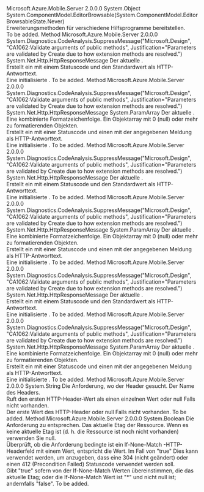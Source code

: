<Type Name="HttpRequestMessageExtensions" FullName="System.Net.Http.HttpRequestMessageExtensions">
  <TypeSignature Language="C#" Value="public static class HttpRequestMessageExtensions" />
  <TypeSignature Language="ILAsm" Value=".class public auto ansi abstract sealed beforefieldinit HttpRequestMessageExtensions extends System.Object" />
  <TypeSignature Language="DocId" Value="T:System.Net.Http.HttpRequestMessageExtensions" />
  <TypeSignature Language="VB.NET" Value="Public Module HttpRequestMessageExtensions" />
  <TypeSignature Language="F#" Value="type HttpRequestMessageExtensions = class" />
  <AssemblyInfo>
    <AssemblyName>Microsoft.Azure.Mobile.Server</AssemblyName>
    <AssemblyVersion>2.0.0.0</AssemblyVersion>
  </AssemblyInfo>
  <Base>
    <BaseTypeName>System.Object</BaseTypeName>
  </Base>
  <Interfaces />
  <Attributes>
    <Attribute>
      <AttributeName>System.ComponentModel.EditorBrowsable(System.ComponentModel.EditorBrowsableState.Never)</AttributeName>
    </Attribute>
  </Attributes>
  <Docs>
    <summary>
            Erweiterungsmethoden für <see cref="T:System.Net.Http.HttpRequestMessage" /> verschiedene Hilfsprogramme bereitstellen.
            </summary>
    <remarks>To be added.</remarks>
  </Docs>
  <Members>
    <Member MemberName="CreateBadRequestResponse">
      <MemberSignature Language="C#" Value="public static System.Net.Http.HttpResponseMessage CreateBadRequestResponse (this System.Net.Http.HttpRequestMessage request);" />
      <MemberSignature Language="ILAsm" Value=".method public static hidebysig class System.Net.Http.HttpResponseMessage CreateBadRequestResponse(class System.Net.Http.HttpRequestMessage request) cil managed" />
      <MemberSignature Language="DocId" Value="M:System.Net.Http.HttpRequestMessageExtensions.CreateBadRequestResponse(System.Net.Http.HttpRequestMessage)" />
      <MemberSignature Language="VB.NET" Value="&lt;Extension()&gt;&#xA;Public Function CreateBadRequestResponse (request As HttpRequestMessage) As HttpResponseMessage" />
      <MemberSignature Language="F#" Value="static member CreateBadRequestResponse : System.Net.Http.HttpRequestMessage -&gt; System.Net.Http.HttpResponseMessage" Usage="System.Net.Http.HttpRequestMessageExtensions.CreateBadRequestResponse request" />
      <MemberType>Method</MemberType>
      <AssemblyInfo>
        <AssemblyName>Microsoft.Azure.Mobile.Server</AssemblyName>
        <AssemblyVersion>2.0.0.0</AssemblyVersion>
      </AssemblyInfo>
      <Attributes>
        <Attribute>
          <AttributeName>System.Diagnostics.CodeAnalysis.SuppressMessage("Microsoft.Design", "CA1062:Validate arguments of public methods", Justification="Parameters are validated by Create due to how extension methods are resolved.")</AttributeName>
        </Attribute>
      </Attributes>
      <ReturnValue>
        <ReturnType>System.Net.Http.HttpResponseMessage</ReturnType>
      </ReturnValue>
      <Parameters>
        <Parameter Name="request" Type="System.Net.Http.HttpRequestMessage" RefType="this" />
      </Parameters>
      <Docs>
        <param name="request">Der aktuelle <see cref="T:System.Net.Http.HttpRequestMessage" />.</param>
        <summary>
            Erstellt ein <see cref="T:System.Net.Http.HttpResponseMessage" /> mit einem <see cref="F:System.Net.HttpStatusCode.BadRequest" /> Statuscode und den Standardwert <see cref="T:System.Web.Http.HttpError" /> als HTTP-Antworttext.
            </summary>
        <returns>Eine initialisierte <see cref="T:System.Net.Http.HttpResponseMessage" />.</returns>
        <remarks>To be added.</remarks>
      </Docs>
    </Member>
    <Member MemberName="CreateBadRequestResponse">
      <MemberSignature Language="C#" Value="public static System.Net.Http.HttpResponseMessage CreateBadRequestResponse (this System.Net.Http.HttpRequestMessage request, string format, params object[] args);" />
      <MemberSignature Language="ILAsm" Value=".method public static hidebysig class System.Net.Http.HttpResponseMessage CreateBadRequestResponse(class System.Net.Http.HttpRequestMessage request, string format, object[] args) cil managed" />
      <MemberSignature Language="DocId" Value="M:System.Net.Http.HttpRequestMessageExtensions.CreateBadRequestResponse(System.Net.Http.HttpRequestMessage,System.String,System.Object[])" />
      <MemberSignature Language="VB.NET" Value="&lt;Extension()&gt;&#xA;Public Function CreateBadRequestResponse (request As HttpRequestMessage, format As String, ParamArray args As Object()) As HttpResponseMessage" />
      <MemberSignature Language="F#" Value="static member CreateBadRequestResponse : System.Net.Http.HttpRequestMessage * string * obj[] -&gt; System.Net.Http.HttpResponseMessage" Usage="System.Net.Http.HttpRequestMessageExtensions.CreateBadRequestResponse (request, format, args)" />
      <MemberType>Method</MemberType>
      <AssemblyInfo>
        <AssemblyName>Microsoft.Azure.Mobile.Server</AssemblyName>
        <AssemblyVersion>2.0.0.0</AssemblyVersion>
      </AssemblyInfo>
      <Attributes>
        <Attribute>
          <AttributeName>System.Diagnostics.CodeAnalysis.SuppressMessage("Microsoft.Design", "CA1062:Validate arguments of public methods", Justification="Parameters are validated by Create due to how extension methods are resolved.")</AttributeName>
        </Attribute>
      </Attributes>
      <ReturnValue>
        <ReturnType>System.Net.Http.HttpResponseMessage</ReturnType>
      </ReturnValue>
      <Parameters>
        <Parameter Name="request" Type="System.Net.Http.HttpRequestMessage" RefType="this" />
        <Parameter Name="format" Type="System.String" />
        <Parameter Name="args" Type="System.Object[]">
          <Attributes>
            <Attribute>
              <AttributeName>System.ParamArray</AttributeName>
            </Attribute>
          </Attributes>
        </Parameter>
      </Parameters>
      <Docs>
        <param name="request">Der aktuelle <see cref="T:System.Net.Http.HttpRequestMessage" />.</param>
        <param name="format">Eine kombinierte Formatzeichenfolge.</param>
        <param name="args">Ein Objektarray mit 0 (null) oder mehr zu formatierenden Objekten.</param>
        <summary>
            Erstellt ein <see cref="T:System.Net.Http.HttpResponseMessage" /> mit einer <see cref="F:System.Net.HttpStatusCode.BadRequest" /> Statuscode und einen <see cref="T:System.Web.Http.HttpError" /> mit der angegebenen Meldung als HTTP-Antworttext.
            </summary>
        <returns>Eine initialisierte <see cref="T:System.Net.Http.HttpResponseMessage" />.</returns>
        <remarks>To be added.</remarks>
      </Docs>
    </Member>
    <Member MemberName="CreateNotFoundResponse">
      <MemberSignature Language="C#" Value="public static System.Net.Http.HttpResponseMessage CreateNotFoundResponse (this System.Net.Http.HttpRequestMessage request);" />
      <MemberSignature Language="ILAsm" Value=".method public static hidebysig class System.Net.Http.HttpResponseMessage CreateNotFoundResponse(class System.Net.Http.HttpRequestMessage request) cil managed" />
      <MemberSignature Language="DocId" Value="M:System.Net.Http.HttpRequestMessageExtensions.CreateNotFoundResponse(System.Net.Http.HttpRequestMessage)" />
      <MemberSignature Language="VB.NET" Value="&lt;Extension()&gt;&#xA;Public Function CreateNotFoundResponse (request As HttpRequestMessage) As HttpResponseMessage" />
      <MemberSignature Language="F#" Value="static member CreateNotFoundResponse : System.Net.Http.HttpRequestMessage -&gt; System.Net.Http.HttpResponseMessage" Usage="System.Net.Http.HttpRequestMessageExtensions.CreateNotFoundResponse request" />
      <MemberType>Method</MemberType>
      <AssemblyInfo>
        <AssemblyName>Microsoft.Azure.Mobile.Server</AssemblyName>
        <AssemblyVersion>2.0.0.0</AssemblyVersion>
      </AssemblyInfo>
      <Attributes>
        <Attribute>
          <AttributeName>System.Diagnostics.CodeAnalysis.SuppressMessage("Microsoft.Design", "CA1062:Validate arguments of public methods", Justification="Parameters are validated by Create due to how extension methods are resolved.")</AttributeName>
        </Attribute>
      </Attributes>
      <ReturnValue>
        <ReturnType>System.Net.Http.HttpResponseMessage</ReturnType>
      </ReturnValue>
      <Parameters>
        <Parameter Name="request" Type="System.Net.Http.HttpRequestMessage" RefType="this" />
      </Parameters>
      <Docs>
        <param name="request">Der aktuelle <see cref="T:System.Net.Http.HttpRequestMessage" />.</param>
        <summary>
            Erstellt ein <see cref="T:System.Net.Http.HttpResponseMessage" /> mit einem <see cref="F:System.Net.HttpStatusCode.NotFound" /> Statuscode und den Standardwert <see cref="T:System.Web.Http.HttpError" /> als HTTP-Antworttext.
            </summary>
        <returns>Eine initialisierte <see cref="T:System.Net.Http.HttpResponseMessage" />.</returns>
        <remarks>To be added.</remarks>
      </Docs>
    </Member>
    <Member MemberName="CreateNotFoundResponse">
      <MemberSignature Language="C#" Value="public static System.Net.Http.HttpResponseMessage CreateNotFoundResponse (this System.Net.Http.HttpRequestMessage request, string format, params object[] args);" />
      <MemberSignature Language="ILAsm" Value=".method public static hidebysig class System.Net.Http.HttpResponseMessage CreateNotFoundResponse(class System.Net.Http.HttpRequestMessage request, string format, object[] args) cil managed" />
      <MemberSignature Language="DocId" Value="M:System.Net.Http.HttpRequestMessageExtensions.CreateNotFoundResponse(System.Net.Http.HttpRequestMessage,System.String,System.Object[])" />
      <MemberSignature Language="VB.NET" Value="&lt;Extension()&gt;&#xA;Public Function CreateNotFoundResponse (request As HttpRequestMessage, format As String, ParamArray args As Object()) As HttpResponseMessage" />
      <MemberSignature Language="F#" Value="static member CreateNotFoundResponse : System.Net.Http.HttpRequestMessage * string * obj[] -&gt; System.Net.Http.HttpResponseMessage" Usage="System.Net.Http.HttpRequestMessageExtensions.CreateNotFoundResponse (request, format, args)" />
      <MemberType>Method</MemberType>
      <AssemblyInfo>
        <AssemblyName>Microsoft.Azure.Mobile.Server</AssemblyName>
        <AssemblyVersion>2.0.0.0</AssemblyVersion>
      </AssemblyInfo>
      <Attributes>
        <Attribute>
          <AttributeName>System.Diagnostics.CodeAnalysis.SuppressMessage("Microsoft.Design", "CA1062:Validate arguments of public methods", Justification="Parameters are validated by Create due to how extension methods are resolved.")</AttributeName>
        </Attribute>
      </Attributes>
      <ReturnValue>
        <ReturnType>System.Net.Http.HttpResponseMessage</ReturnType>
      </ReturnValue>
      <Parameters>
        <Parameter Name="request" Type="System.Net.Http.HttpRequestMessage" RefType="this" />
        <Parameter Name="format" Type="System.String" />
        <Parameter Name="args" Type="System.Object[]">
          <Attributes>
            <Attribute>
              <AttributeName>System.ParamArray</AttributeName>
            </Attribute>
          </Attributes>
        </Parameter>
      </Parameters>
      <Docs>
        <param name="request">Der aktuelle <see cref="T:System.Net.Http.HttpRequestMessage" />.</param>
        <param name="format">Eine kombinierte Formatzeichenfolge.</param>
        <param name="args">Ein Objektarray mit 0 (null) oder mehr zu formatierenden Objekten.</param>
        <summary>
            Erstellt ein <see cref="T:System.Net.Http.HttpResponseMessage" /> mit einer <see cref="F:System.Net.HttpStatusCode.NotFound" /> Statuscode und einen <see cref="T:System.Web.Http.HttpError" /> mit der angegebenen Meldung als HTTP-Antworttext.
            </summary>
        <returns>Eine initialisierte <see cref="T:System.Net.Http.HttpResponseMessage" />.</returns>
        <remarks>To be added.</remarks>
      </Docs>
    </Member>
    <Member MemberName="CreateUnauthorizedResponse">
      <MemberSignature Language="C#" Value="public static System.Net.Http.HttpResponseMessage CreateUnauthorizedResponse (this System.Net.Http.HttpRequestMessage request);" />
      <MemberSignature Language="ILAsm" Value=".method public static hidebysig class System.Net.Http.HttpResponseMessage CreateUnauthorizedResponse(class System.Net.Http.HttpRequestMessage request) cil managed" />
      <MemberSignature Language="DocId" Value="M:System.Net.Http.HttpRequestMessageExtensions.CreateUnauthorizedResponse(System.Net.Http.HttpRequestMessage)" />
      <MemberSignature Language="VB.NET" Value="&lt;Extension()&gt;&#xA;Public Function CreateUnauthorizedResponse (request As HttpRequestMessage) As HttpResponseMessage" />
      <MemberSignature Language="F#" Value="static member CreateUnauthorizedResponse : System.Net.Http.HttpRequestMessage -&gt; System.Net.Http.HttpResponseMessage" Usage="System.Net.Http.HttpRequestMessageExtensions.CreateUnauthorizedResponse request" />
      <MemberType>Method</MemberType>
      <AssemblyInfo>
        <AssemblyName>Microsoft.Azure.Mobile.Server</AssemblyName>
        <AssemblyVersion>2.0.0.0</AssemblyVersion>
      </AssemblyInfo>
      <Attributes>
        <Attribute>
          <AttributeName>System.Diagnostics.CodeAnalysis.SuppressMessage("Microsoft.Design", "CA1062:Validate arguments of public methods", Justification="Parameters are validated by Create due to how extension methods are resolved.")</AttributeName>
        </Attribute>
      </Attributes>
      <ReturnValue>
        <ReturnType>System.Net.Http.HttpResponseMessage</ReturnType>
      </ReturnValue>
      <Parameters>
        <Parameter Name="request" Type="System.Net.Http.HttpRequestMessage" RefType="this" />
      </Parameters>
      <Docs>
        <param name="request">Der aktuelle <see cref="T:System.Net.Http.HttpRequestMessage" />.</param>
        <summary>
            Erstellt ein <see cref="T:System.Net.Http.HttpResponseMessage" /> mit einem <see cref="F:System.Net.HttpStatusCode.Unauthorized" /> Statuscode und den Standardwert <see cref="T:System.Web.Http.HttpError" /> als HTTP-Antworttext.
            </summary>
        <returns>Eine initialisierte <see cref="T:System.Net.Http.HttpResponseMessage" />.</returns>
        <remarks>To be added.</remarks>
      </Docs>
    </Member>
    <Member MemberName="CreateUnauthorizedResponse">
      <MemberSignature Language="C#" Value="public static System.Net.Http.HttpResponseMessage CreateUnauthorizedResponse (this System.Net.Http.HttpRequestMessage request, string format, params object[] args);" />
      <MemberSignature Language="ILAsm" Value=".method public static hidebysig class System.Net.Http.HttpResponseMessage CreateUnauthorizedResponse(class System.Net.Http.HttpRequestMessage request, string format, object[] args) cil managed" />
      <MemberSignature Language="DocId" Value="M:System.Net.Http.HttpRequestMessageExtensions.CreateUnauthorizedResponse(System.Net.Http.HttpRequestMessage,System.String,System.Object[])" />
      <MemberSignature Language="VB.NET" Value="&lt;Extension()&gt;&#xA;Public Function CreateUnauthorizedResponse (request As HttpRequestMessage, format As String, ParamArray args As Object()) As HttpResponseMessage" />
      <MemberSignature Language="F#" Value="static member CreateUnauthorizedResponse : System.Net.Http.HttpRequestMessage * string * obj[] -&gt; System.Net.Http.HttpResponseMessage" Usage="System.Net.Http.HttpRequestMessageExtensions.CreateUnauthorizedResponse (request, format, args)" />
      <MemberType>Method</MemberType>
      <AssemblyInfo>
        <AssemblyName>Microsoft.Azure.Mobile.Server</AssemblyName>
        <AssemblyVersion>2.0.0.0</AssemblyVersion>
      </AssemblyInfo>
      <Attributes>
        <Attribute>
          <AttributeName>System.Diagnostics.CodeAnalysis.SuppressMessage("Microsoft.Design", "CA1062:Validate arguments of public methods", Justification="Parameters are validated by Create due to how extension methods are resolved.")</AttributeName>
        </Attribute>
      </Attributes>
      <ReturnValue>
        <ReturnType>System.Net.Http.HttpResponseMessage</ReturnType>
      </ReturnValue>
      <Parameters>
        <Parameter Name="request" Type="System.Net.Http.HttpRequestMessage" RefType="this" />
        <Parameter Name="format" Type="System.String" />
        <Parameter Name="args" Type="System.Object[]">
          <Attributes>
            <Attribute>
              <AttributeName>System.ParamArray</AttributeName>
            </Attribute>
          </Attributes>
        </Parameter>
      </Parameters>
      <Docs>
        <param name="request">Der aktuelle <see cref="T:System.Net.Http.HttpRequestMessage" />.</param>
        <param name="format">Eine kombinierte Formatzeichenfolge.</param>
        <param name="args">Ein Objektarray mit 0 (null) oder mehr zu formatierenden Objekten.</param>
        <summary>
            Erstellt ein <see cref="T:System.Net.Http.HttpResponseMessage" /> mit einer <see cref="F:System.Net.HttpStatusCode.Unauthorized" /> Statuscode und einen <see cref="T:System.Web.Http.HttpError" /> mit der angegebenen Meldung als HTTP-Antworttext.
            </summary>
        <returns>Eine initialisierte <see cref="T:System.Net.Http.HttpResponseMessage" />.</returns>
        <remarks>To be added.</remarks>
      </Docs>
    </Member>
    <Member MemberName="GetHeaderOrDefault">
      <MemberSignature Language="C#" Value="public static string GetHeaderOrDefault (this System.Net.Http.HttpRequestMessage request, string name);" />
      <MemberSignature Language="ILAsm" Value=".method public static hidebysig string GetHeaderOrDefault(class System.Net.Http.HttpRequestMessage request, string name) cil managed" />
      <MemberSignature Language="DocId" Value="M:System.Net.Http.HttpRequestMessageExtensions.GetHeaderOrDefault(System.Net.Http.HttpRequestMessage,System.String)" />
      <MemberSignature Language="VB.NET" Value="&lt;Extension()&gt;&#xA;Public Function GetHeaderOrDefault (request As HttpRequestMessage, name As String) As String" />
      <MemberSignature Language="F#" Value="static member GetHeaderOrDefault : System.Net.Http.HttpRequestMessage * string -&gt; string" Usage="System.Net.Http.HttpRequestMessageExtensions.GetHeaderOrDefault (request, name)" />
      <MemberType>Method</MemberType>
      <AssemblyInfo>
        <AssemblyName>Microsoft.Azure.Mobile.Server</AssemblyName>
        <AssemblyVersion>2.0.0.0</AssemblyVersion>
      </AssemblyInfo>
      <ReturnValue>
        <ReturnType>System.String</ReturnType>
      </ReturnValue>
      <Parameters>
        <Parameter Name="request" Type="System.Net.Http.HttpRequestMessage" RefType="this" />
        <Parameter Name="name" Type="System.String" />
      </Parameters>
      <Docs>
        <param name="request">Die Anforderung, wo der Header gesucht.</param>
        <param name="name">Der Name des Headers.</param>
        <summary>
            Ruft den ersten HTTP-Header-Wert als einen einzelnen Wert oder <c>null</c> Falls nicht vorhanden.
            </summary>
        <returns>Der erste Wert des HTTP-Header oder <c>null</c> Falls nicht vorhanden.</returns>
        <remarks>To be added.</remarks>
      </Docs>
    </Member>
    <Member MemberName="IsIfNoneMatch">
      <MemberSignature Language="C#" Value="public static bool IsIfNoneMatch (this System.Net.Http.HttpRequestMessage request, System.Net.Http.Headers.EntityTagHeaderValue current);" />
      <MemberSignature Language="ILAsm" Value=".method public static hidebysig bool IsIfNoneMatch(class System.Net.Http.HttpRequestMessage request, class System.Net.Http.Headers.EntityTagHeaderValue current) cil managed" />
      <MemberSignature Language="DocId" Value="M:System.Net.Http.HttpRequestMessageExtensions.IsIfNoneMatch(System.Net.Http.HttpRequestMessage,System.Net.Http.Headers.EntityTagHeaderValue)" />
      <MemberSignature Language="VB.NET" Value="&lt;Extension()&gt;&#xA;Public Function IsIfNoneMatch (request As HttpRequestMessage, current As EntityTagHeaderValue) As Boolean" />
      <MemberSignature Language="F#" Value="static member IsIfNoneMatch : System.Net.Http.HttpRequestMessage * System.Net.Http.Headers.EntityTagHeaderValue -&gt; bool" Usage="System.Net.Http.HttpRequestMessageExtensions.IsIfNoneMatch (request, current)" />
      <MemberType>Method</MemberType>
      <AssemblyInfo>
        <AssemblyName>Microsoft.Azure.Mobile.Server</AssemblyName>
        <AssemblyVersion>2.0.0.0</AssemblyVersion>
      </AssemblyInfo>
      <ReturnValue>
        <ReturnType>System.Boolean</ReturnType>
      </ReturnValue>
      <Parameters>
        <Parameter Name="request" Type="System.Net.Http.HttpRequestMessage" RefType="this" />
        <Parameter Name="current" Type="System.Net.Http.Headers.EntityTagHeaderValue" />
      </Parameters>
      <Docs>
        <param name="request">Die Anforderung zu entsprechen.</param>
        <param name="current">Das aktuelle Etag der Ressource. Wenn es keine aktuelle Etag ist (d. h. die Ressource ist noch nicht vorhanden) verwenden Sie <c>null</c>.</param>
        <summary>
            Überprüft, ob die Anforderung bedingte ist ein <c>If-None-Match</c> -HTTP-Headerfeld mit einem Wert, entspricht die <paramref name="current" /> Wert. Im Fall von <c>"true"</c> Dies kann verwendet werden, um anzugeben, dass eine 304 (nicht geändert) oder einen 412 (Precondition Failed) Statuscode verwendet werden soll.
            </summary>
        <returns>Gibt <c>"true"</c> sofern von der <c>If-None-Match</c> Werten übereinstimmen, die das aktuelle Etag; oder die <c>If-None-Match</c> Wert ist "*" und <paramref name="current" /> nicht null ist; andernfalls "false".</returns>
        <remarks>To be added.</remarks>
      </Docs>
    </Member>
  </Members>
</Type>